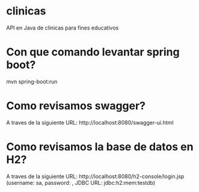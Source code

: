 # clinicas
API en Java de clinicas para fines educativos

# Con que comando levantar spring boot?

mvn spring-boot:run

# Como revisamos swagger?

A traves de la siguiente URL: http://localhost:8080/swagger-ui.html

# Como revisamos la base de datos en H2?

A traves de la siguiente URL: http://localhost:8080/h2-console/login.jsp (username: sa, password: , JDBC URL: jdbc:h2:mem:testdb)